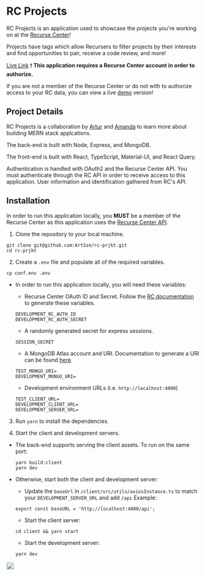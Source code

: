 # RC Projects

RC Projects is an application used to showcase the projects you're working on at the [Recurse Center](https://www.recurse.com/)!

Projects have tags which allow Recursers to filter projects by their interests and find opportunities to pair, receive a code review, and more!

[Live Link](https://projects.recurse.com/) :exclamation: **This application requires a Recurse Center account in order to authorize.**

If you are not a member of the Recurse Center or do not with to authorize access to your RC data, you can view a live [demo](https://projects-demo.recurse.com/) version!

## Project Details

RC Projects is a collaboration by [Artur](https://github.com/ArtSze) and [Amanda](https://github.com/apettenati) to learn more about building MERN stack applcations.

The back-end is built with Node, Express, and MongoDB. 

The front-end is built with React, TypeScript, Material-UI, and React Query. 

Authentication is handled with OAuth2 and the Recurse Center API. You must authenticate through the RC API in order to receive access to this application. User information and identification gathered from RC's API.

## Installation

In order to run this application locally, you **MUST** be a member of the Recurse Center as this application uses the [Recurse Center API](https://github.com/recursecenter/wiki/wiki/Recurse-Center-API).

1. Clone the repository to your local machine.
```shell
git clone git@github.com:ArtSze/rc-prjkt.git
cd rc-prjkt
```

2. Create a `.env` file and populate all of the required variables.
```shell
cp conf.env .env
```

- In order to run this application locally, you will need these variables: 
  - Recurse Center OAuth ID and Secret. Follow the [RC documentation](https://github.com/recursecenter/wiki/wiki/Recurse-Center-API) to generate these variables.
  ```shell
  DEVELOPMENT_RC_AUTH_ID
  DEVELOPMENT_RC_AUTH_SECRET
  ```
  - A randomly generated secret for express sessions.
  ```shell
  SESSION_SECRET
  ```

  - A MongoDB Atlas account and URI. Documentation to generate a URI can be found [here](https://docs.atlas.mongodb.com/getting-started/).
  ```shell
  TEST_MONGO_URI=
  DEVELOPMENT_MONGO_URI=
  ```

  - Development environment URLs (i.e. `http://localhost:4000`)
  ```shell
  TEST_CLIENT_URL=
  DEVELOPMENT_CLIENT_URL=
  DEVELOPMENT_SERVER_URL=
  ```

3. Run `yarn` to install the dependencies.

4. Start the client and development servers.

- The back-end supports serving the client assets. To run on the same port:
  ```shell
  yarn build:client
  yarn dev
  ```

- Otherwise, start both the client and development server: 

  - Update the `baseUrl` in `/client/src/utils/axiosInstance.ts` to match your `DEVELOPMENT_SERVER_URL` and add `/api`
  Example: 
  ```shell
  export const baseURL = 'http://localhost:4000/api';
  ```
  - Start the client server: 
  ```shell
  cd client && yarn start
  ```
  - Start the development server: 
  ```shell
  yarn dev
  ```


<a href='http://www.recurse.com' title='Made with love at the Recurse Center'><img src='https://cloud.githubusercontent.com/assets/2883345/11325206/336ea5f4-9150-11e5-9e90-d86ad31993d8.png' height='20px'/></a>
